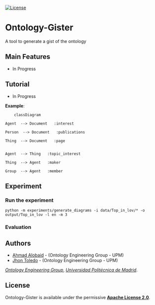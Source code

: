 [![License](https://camo.githubusercontent.com/d6aa9e530d2e113934db4c4c984411041c92b3a120223790c67d37291d373822/68747470733a2f2f696d672e736869656c64732e696f2f707970692f6c2f6d6f7270682d6b67632e737667)](https://github.com/oeg-upm/morph-kgc/blob/main/LICENSE) 

# Ontology-Gister

A tool to generate a gist of the ontology


## Main Features

* In Progress

## Tutorial

* In Progress



**Example**:



```mermaid
	classDiagram

Agent  --> Document   :interest  

Person  --> Document   :publications  

Thing  --> Document   :page  


Agent  --> Thing   :topic_interest  

Thing  --> Agent   :maker  

Group  --> Agent   :member  

```

## Experiment

### Run the experiment

```python -m experiments/generate_diagrams -i data/Top_in_lov/* -o output/Top_in_lov -l en -m 3```

### Evaluation




## Authors

- [Ahmad Alobaid](https://github.com/ahmad88me) - (Ontology Engineering Group - UPM)
- [Jhon Toledo](https://github.com/jatoledo) - (Ontology Engineering Group - UPM)

*[Ontology Engineering Group](https://oeg.fi.upm.es/)*, *[Universidad Politécnica de Madrid](https://www.upm.es/internacional)*.

## License

Ontology-Gister is available under the permissive **[Apache License 2.0](https://github.com/oeg-upm/Morph-KGC/blob/main/LICENSE)**.
